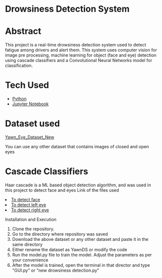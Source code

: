# Drowsiness Detection System


# Abstract

<p>
  This project is a real-time drowsiness detection system used to detect fatigue among drivers and alert them. This system uses computer vision for image pre processing, machine learning for object (face and eye) detection using cascade classifiers and a Convolutional Neural Networks model for classification. 
</p>

# Tech Used 
<ul>
    <li><a href="https://www.python.org/">Python</a></li>
    <li><a href="https://jupyter.org/">Jupyter Notebook</a></li>  
</ul>

# Dataset used
<p> <a href="https://www.kaggle.com/datasets/serenaraju/yawn-eye-dataset-new">Yawn_Eye_Dataset_New </a> </p>
<p> You can use any other dataset that contains images of closed and open eyes </p>

# Cascade Classifiers
<p> Haar cascade is a ML based object detection algorithm, and was used in this project to detect face and eyes 
Link of the files used
<li><a href="https://github.com/opencv/opencv/blob/master/data/haarcascades/haarcascade_frontalface_alt.xml">To detect face</a></li>
<li><a href="https://github.com/opencv/opencv/blob/master/data/haarcascades/haarcascade_lefteye_2splits.xml">To detect left eye</a></li>
<li><a href="https://github.com/opencv/opencv/blob/master/data/haarcascades/haarcascade_righteye_2splits.xml">To detect right eye</a></li>
</p


# Installation and Execution
<ol>
    <li>Clone the repository. </li>
    <li>Go to the directory where repository was saved</a> </li>
    <li>Download the above dataset or any other dataset and paste it in the same directory</li>
    <li>Either rename the dataset as YawnDS or modify the code</li>
    <li>Run the model.py file to train the model. Adjust the parameters as per your convenience</li>
    <li>After the model is trained, open the terminal in that director and type "GUI.py" or "new drowsiness detection.py"</li>
</ol>
